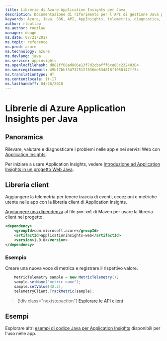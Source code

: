```yaml
---
title: Librerie di Azure Application Insights per Java
description: Documentazione di riferimento per l'API di gestione Java per Azure Appplication Insights
keywords: Azure, Java, SDK, API, AppInsights, telemetria, diagnostica, traccia, log, prestazioni
author: rloutlaw
ms.author: routlaw
manager: douge
ms.date: 07/21/2017
ms.topic: reference
ms.prod: azure
ms.technology: azure
ms.devlang: java
ms.service: appinsights
ms.openlocfilehash: d881ff66ad806e13f7d2cbafff6ce85c23240304
ms.sourcegitcommit: 49b17bbf34732512f836ee634818f1058147ff5c
ms.translationtype: HT
ms.contentlocale: it-IT
ms.lasthandoff: 04/26/2018
---
```

# <a name="azure-application-insights-libraries-for-java"></a>Librerie di Azure Application Insights per Java

## <a name="overview"></a>Panoramica

Rilevare, valutare e diagnosticare i problemi nelle app e nei servizi Web con [Application Insights](/azure/application-insights/app-insights-overview).

Per iniziare a usare Application Insights, vedere [Introduzione ad Application Insights in un progetto Web Java](/azure/application-insights/app-insights-java-get-started).

## <a name="client-library"></a>Libreria client

Aggiungere la telemetria per tenere traccia di eventi, eccezioni e metriche utente nelle app con la libreria client di Application Insights.

[Aggiungere una dipendenza](https://maven.apache.org/guides/getting-started/index.html#How_do_I_use_external_dependencies) al file `pom.xml` di Maven per usare la libreria client nel progetto.

```XML
<dependency>
    <groupId>com.microsoft.azure</groupId>
    <artifactId>applicationinsights-web</artifactId>   
    <version>1.0.8</version>
</dependency>
```   

### <a name="example"></a>Esempio

Creare una nuova voce di metrica e registrare il rispettivo valore.

```java
    MetricTelemetry sample = new MetricTelemetry();
    sample.setName("metric name");
    sample.setValue(42.3);
    telemetryClient.TrackMetric(sample);
```

> [!div class="nextstepaction"]
> [Esplorare le API client](/java/api/overview/azure/appinsights/client)

## <a name="samples"></a>Esempi

Esplorare altri [esempi di codice Java per Application Insights](https://azure.microsoft.com/en-us/resources/samples/?term=insights&platform=java) disponibili per l'uso nelle app.
